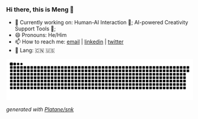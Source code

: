 ### Hi there, this is Meng 👋
- 🌟 Currently working on: Human-AI Interaction 🧠; AI-powered Creativity Support Tools 🎨;
- 😄 Pronouns: He/Him
- 📫 How to reach me: [email](mengchen@utexas.edu) | [linkedin](https://www.linkedin.com/in/mengchen24/) | [twitter](https://twitter.com/mengchen_24)
- 💬 Lang: :cn: :us:
<!--

- 🔭 I’m currently working on ...
- 🌱 I’m currently learning ...
- 👯 I’m looking to collaborate on ...
- 🤔 I’m looking for help with ...
- 💬 Ask me about ...
- ⚡ Fun fact: ...
-->

<picture>
  <source media="(prefers-color-scheme: dark)" srcset="https://raw.githubusercontent.com/Casardo-Chen/Casardo-Chen/output/github-contribution-grid-snake-dark.svg">
  <source media="(prefers-color-scheme: light)" srcset="https://raw.githubusercontent.com/Casardo-Chen/Casardo-Chen/output/github-contribution-grid-snake.svg">
  <img alt="github contribution grid snake animation" src="https://raw.githubusercontent.com/Casardo-Chen/Casardo-Chen/output/github-contribution-grid-snake.svg">
</picture>

_generated with [Platane/snk](https://github.com/Platane/snk)_
